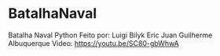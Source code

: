 # BatalhaNaval

Batalha Naval Python
Feito por:
Luigi Bilyk
Eric Juan
Guilherme Albuquerque
Video:
https://youtu.be/SC80-gbWhwA
